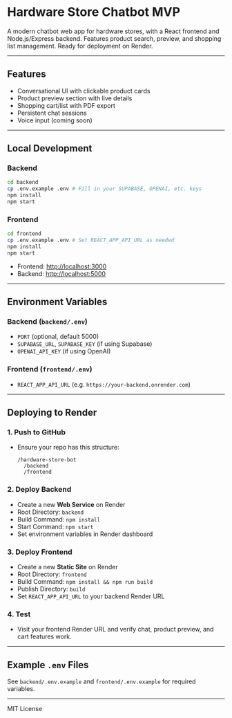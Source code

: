 # Hardware Store Chatbot MVP

A modern chatbot web app for hardware stores, with a React frontend and Node.js/Express backend. Features product search, preview, and shopping list management. Ready for deployment on Render.

---

## Features
- Conversational UI with clickable product cards
- Product preview section with live details
- Shopping cart/list with PDF export
- Persistent chat sessions
- Voice input (coming soon)

---

## Local Development

### Backend
```bash
cd backend
cp .env.example .env # Fill in your SUPABASE, OPENAI, etc. keys
npm install
npm start
```

### Frontend
```bash
cd frontend
cp .env.example .env # Set REACT_APP_API_URL as needed
npm install
npm start
```
- Frontend: [http://localhost:3000](http://localhost:3000)
- Backend: [http://localhost:5000](http://localhost:5000)

---

## Environment Variables

### Backend (`backend/.env`)
- `PORT` (optional, default 5000)
- `SUPABASE_URL`, `SUPABASE_KEY` (if using Supabase)
- `OPENAI_API_KEY` (if using OpenAI)

### Frontend (`frontend/.env`)
- `REACT_APP_API_URL` (e.g. `https://your-backend.onrender.com`)

---

## Deploying to Render

### 1. Push to GitHub
- Ensure your repo has this structure:
  ```
  /hardware-store-bot
    /backend
    /frontend
  ```

### 2. Deploy Backend
- Create a new **Web Service** on Render
- Root Directory: `backend`
- Build Command: `npm install`
- Start Command: `npm start`
- Set environment variables in Render dashboard

### 3. Deploy Frontend
- Create a new **Static Site** on Render
- Root Directory: `frontend`
- Build Command: `npm install && npm run build`
- Publish Directory: `build`
- Set `REACT_APP_API_URL` to your backend Render URL

### 4. Test
- Visit your frontend Render URL and verify chat, product preview, and cart features work.

---

## Example `.env` Files
See `backend/.env.example` and `frontend/.env.example` for required variables.

---
MIT License
